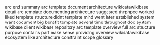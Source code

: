 arc end summary arc template document architecture wikidatawikibase detail arc template documenting architecture suggested thephpcc worked liked template structure didnt template mind went later established system want document big benefit template several time throughout doc system wikibase client wikibase repository arc template overview full arc structure purpose contains part make sense providing overview wikidatawikibase ecosystem like architecture constraint scope glossary